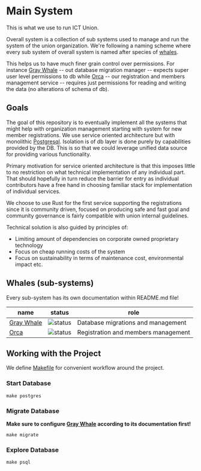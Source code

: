 # Main System

This is what we use to run ICT Union.

Overall system is a collection of sub systems used to manage
and run the system of the union organization.
We're following a naming scheme where every sub system of
overall system is named after species of [whales](https://en.wikipedia.org/wiki/Whale).

This helps us to have much finer grain control over permissions.
For instance [Gray Whale](gray-whale) -- out database migration manager --
expects super user level permissions to db
while [Orca](orca) -- our registration and members management service --
requires just permissions for reading and writing the data (no alterations of schema of db).

## Goals

The goal of this repository is to eventually implement all the systems that might help
with organization management starting with system for new member registrations.
We use service oriented architecture but with monolithic [Postgresql](https://www.postgresql.org/).
Isolation is of db layer is done purely by capabilities provided by the DB.
This is so that we could leverage unified data source for providing various functionality.

Primary motivation for service oriented architecture is that this imposes little to no restriction
on what technical implementation of any individual part. That should hopefully in turn reduce
the barrier for entry as individual contributors have a free hand in choosing familiar stack for
implementation of individual services.

We choose to use Rust for the first service supporting the registrations since it is community driven,
focused on producing safe and fast goal and community governance is fairly compatible with union internal
guidelines.

Technical solution is also guided by principles of:

- Limiting amount of dependencies on corporate owned proprietary technology
- Focus on cheap running costs of the system
- Focus on sustainability in terms of maintenance cost, environmental impact etc.

## Whales (sub-systems)

Every sub-system has its own documentation within README.md file!

| name                     | status                                                                                                     | role                                |
|--------------------------|------------------------------------------------------------------------------------------------------------|-------------------------------------|
| [Gray Whale](gray-whale) | ![status](https://github.com/ictunion/main-system/actions/workflows/gray-whale.yaml/badge.svg?branch=main) | Database migrations and management  |
| [Orca](orca)             | ![status](https://github.com/ictunion/main-system/actions/workflows/orca.yaml/badge.svg?branch=main)       | Registration and members management |

## Working with the Project

We define [Makefile](Makefile) for convenient workflow around the project.

### Start Database

```
make postgres
```

### Migrate Database

__Make sure to configure [Gray Whale](gray-whale) according to its documentation first!__

```
make migrate
```

### Explore Database

```
make psql
```
